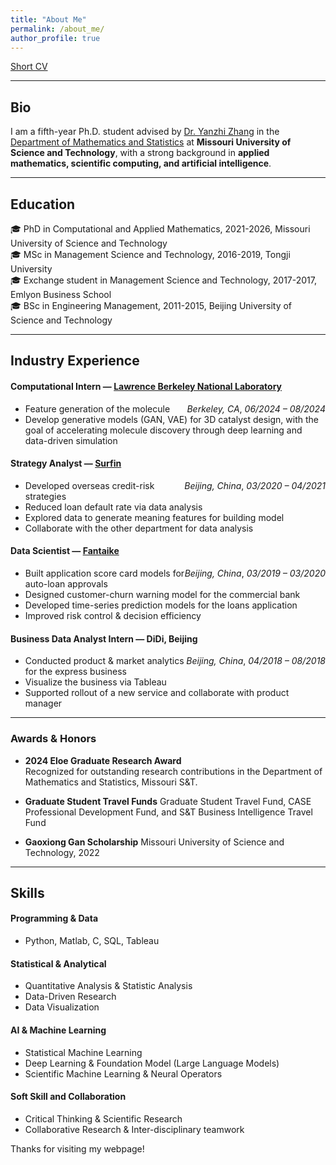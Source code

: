 ```yaml
---
title: "About Me"
permalink: /about_me/
author_profile: true
---
```


[Short CV](http://YumengWang0.github.io/files/YumengWang.pdf)

---

## **Bio**
I am a fifth-year Ph.D. student advised by [Dr. Yanzhi Zhang](https://web.mst.edu/~zhangyanz/) in the [Department of Mathematics and Statistics](https://math.mst.edu/) at **Missouri University of Science and Technology**, with a strong background in **applied mathematics, scientific computing, and artificial intelligence**.

---

## **Education**
:mortar_board: PhD in Computational and Applied Mathematics, 2021-2026, <span class="grey">Missouri University of Science and Technology</span> \
:mortar_board: MSc in Management Science and Technology, 2016-2019, <span class="grey">Tongji University</span> \
:mortar_board: Exchange student in Management Science and Technology, 2017-2017, <span class="grey">Emlyon Business School</span> \
:mortar_board: BSc in Engineering Management, 2011-2015, <span class="grey">Beijing University of Science and Technology</span>

---

## **Industry Experience**

#### **Computational Intern — [Lawrence Berkeley National Laboratory](https://www.lbl.gov/)** 
<span style="float:right;">*Berkeley, CA*, *06/2024 – 08/2024*</span>
- Feature generation of the molecule
- Develop generative models (GAN, VAE) for 3D catalyst design, with the goal of accelerating molecule discovery through deep learning and data-driven simulation 


#### **Strategy Analyst — [Surfin](https://www.surfin-cn.com/)** 
<span style="float:right;">*Beijing, China*, *03/2020 – 04/2021*</span>
- Developed overseas credit-risk strategies 
- Reduced loan default rate via data analysis 
- Explored data to generate meaning features for building model  
- Collaborate with the other department for data analysis 

#### **Data Scientist — [Fantaike](http://www.fantaike.ai/)**
<span style="float:right;">*Beijing, China*, *03/2019 – 03/2020*</span>
- Built application score card models for auto-loan approvals  
- Designed customer-churn warning model for the commercial bank 
- Developed time-series prediction models for the loans application 
- Improved risk control & decision efficiency  

#### **Business Data Analyst Intern — DiDi, Beijing** 
<span style="float:right;">*Beijing, China*, *04/2018 – 08/2018*</span>
- Conducted product & market analytics for the express business 
- Visualize the business via Tableau
- Supported rollout of a new service and collaborate with product manager  
 
---

### **Awards & Honors**
- **2024 Eloe Graduate Research Award**  
  Recognized for outstanding research contributions in the Department of Mathematics and Statistics, Missouri S&T.

- **Graduate Student Travel Funds**
Graduate Student Travel Fund, CASE Professional Development Fund, and S&T Business Intelligence Travel Fund

- **Gaoxiong Gan Scholarship**
Missouri University of Science and Technology, 2022

---


## **Skills**

#### **Programming & Data**
- Python, Matlab, C, SQL, Tableau 

#### **Statistical & Analytical**
- Quantitative Analysis & Statistic Analysis 
- Data-Driven Research
- Data Visualization  

#### **AI & Machine Learning**
- Statistical Machine Learning  
- Deep Learning & Foundation Model (Large Language Models)  
- Scientific Machine Learning & Neural Operators 

#### **Soft Skill and Collaboration**
- Critical Thinking & Scientific Research 
- Collaborative Research & Inter-disciplinary teamwork


Thanks for visiting my webpage!



